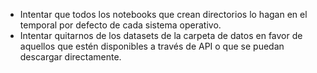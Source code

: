 - Intentar que todos los notebooks que crean directorios lo hagan en el temporal por defecto de cada sistema operativo.
- Intentar quitarnos de los datasets de la carpeta de datos en favor de aquellos que estén disponibles a través de API o que se puedan descargar directamente.